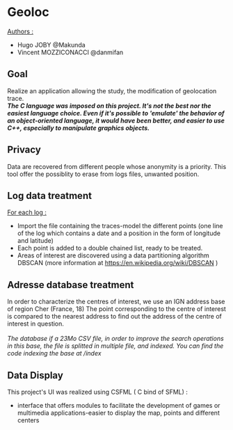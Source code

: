 # Geoloc
<u>Authors : </u>
- Hugo JOBY @Makunda
- Vincent MOZZICONACCI @danmifan 

## Goal 
Realize an application allowing the study, the modification of geolocation trace.
<br/>
<b><i>The C language was imposed on this project. It's not the best nor the easiest language choice. Even if it's possible to 'emulate' the behavior of an object-oriented language, it would have been better, and easier to use C++, especially to manipulate graphics objects.</i></b>

## Privacy
Data are recovered from different people whose anonymity is a priority. This tool offer the possiblity to erase from logs files, unwanted position.

## Log data treatment
<u>For each log :</u>
  - Import the file containing the traces-model the different points (one line of the log which contains a date and a position in the form of longitude and latitude)
  - Each point is added to a double chained list, ready to be treated.
  - Areas of interest are discovered using a data partitioning algorithm DBSCAN (more information at https://en.wikipedia.org/wiki/DBSCAN ) 
  
## Adresse database treatment
In order to characterize the centres of interest, we use an IGN address base of region Cher (France, 18)
The point corresponding to the centre of interest is compared to the nearest address to find out the address of the centre of interest in question. <br/>
<br/>
<i>The database if a 23Mo CSV file, in order to improve the search operations in this base, the file is splitted in multiple file, and indexed. You can find the code indexing the base at /index </i>

## Data Display
This project's UI was realized using CSFML ( C bind of SFML) : 
  - interface that offers modules to facilitate the development of games or multimedia applications-easier to display the       map, points and different centers 
